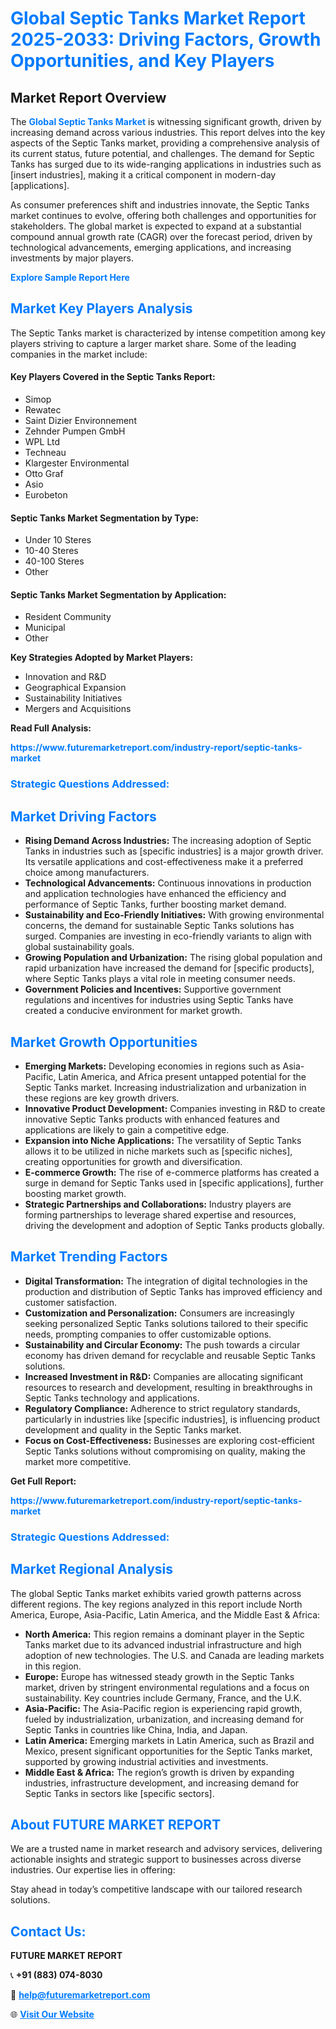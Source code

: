 <h1 style="color: #007BFF;">Global Septic Tanks Market Report 2025-2033: Driving Factors, Growth Opportunities, and Key Players</h1>

<section id="overview">
<h2>Market Report Overview</h2>
<p>The <a href="https://www.futuremarketreport.com/industry-report/septic-tanks-market" style="color: #007BFF; text-decoration: none;"><strong>Global Septic Tanks Market</strong></a> is witnessing significant growth, driven by increasing demand across various industries. This report delves into the key aspects of the Septic Tanks market, providing a comprehensive analysis of its current status, future potential, and challenges. The demand for Septic Tanks has surged due to its wide-ranging applications in industries such as [insert industries], making it a critical component in modern-day [applications].</p>
<p>As consumer preferences shift and industries innovate, the Septic Tanks market continues to evolve, offering both challenges and opportunities for stakeholders. The global market is expected to expand at a substantial compound annual growth rate (CAGR) over the forecast period, driven by technological advancements, emerging applications, and increasing investments by major players.</p>
</section>

<section id="overview">
<p><a href="https://www.futuremarketreport.com/request-sample/reportId=102615" style="color: #007BFF; text-decoration: none;"><strong>Explore Sample Report Here</strong></a></p>
</section>

<section id="key-players">
<h2 style="color: #007BFF;">Market Key Players Analysis</h2>
<p>The Septic Tanks market is characterized by intense competition among key players striving to capture a larger market share. Some of the leading companies in the market include:</p>
<h4>Key Players Covered in the Septic Tanks Report:</h4>
<ul><li>Simop</li><li>Rewatec</li><li>Saint Dizier Environnement</li><li>Zehnder Pumpen GmbH</li><li>WPL Ltd</li><li>Techneau</li><li>Klargester Environmental</li><li>Otto Graf</li><li>Asio</li><li>Eurobeton</li></ul>
<h4>Septic Tanks Market Segmentation by Type:</h4>
<ul><li>Under 10 Steres</li><li>10-40 Steres</li><li>40-100 Steres</li><li>Other</li></ul>

<h4>Septic Tanks Market Segmentation by Application:</h4>
<ul><li>Resident Community</li><li>Municipal</li><li>Other</li></ul>
<p><strong>Key Strategies Adopted by Market Players:</strong></p>
<ul>
<li>Innovation and R&D</li>
<li>Geographical Expansion</li>
<li>Sustainability Initiatives</li>
<li>Mergers and Acquisitions</li>
</ul>
</section>

<section>
<p><strong>Read Full Analysis: </strong></p><a href="https://www.futuremarketreport.com/industry-report/septic-tanks-market" style="color: #007BFF; text-decoration: none;"><strong>https://www.futuremarketreport.com/industry-report/septic-tanks-market</strong></a>
<h3 style="color: #007BFF;">Strategic Questions Addressed:</h3>
</section>

<section id="driving-factors">
<h2 style="color: #007BFF;">Market Driving Factors</h2>
<ul>
<li><strong>Rising Demand Across Industries:</strong> The increasing adoption of Septic Tanks in industries such as [specific industries] is a major growth driver. Its versatile applications and cost-effectiveness make it a preferred choice among manufacturers.</li>
<li><strong>Technological Advancements:</strong> Continuous innovations in production and application technologies have enhanced the efficiency and performance of Septic Tanks, further boosting market demand.</li>
<li><strong>Sustainability and Eco-Friendly Initiatives:</strong> With growing environmental concerns, the demand for sustainable Septic Tanks solutions has surged. Companies are investing in eco-friendly variants to align with global sustainability goals.</li>
<li><strong>Growing Population and Urbanization:</strong> The rising global population and rapid urbanization have increased the demand for [specific products], where Septic Tanks plays a vital role in meeting consumer needs.</li>
<li><strong>Government Policies and Incentives:</strong> Supportive government regulations and incentives for industries using Septic Tanks have created a conducive environment for market growth.</li>
</ul>
</section>

<section id="growth-opportunities">
<h2 style="color: #007BFF;">Market Growth Opportunities</h2>
<ul>
<li><strong>Emerging Markets:</strong> Developing economies in regions such as Asia-Pacific, Latin America, and Africa present untapped potential for the Septic Tanks market. Increasing industrialization and urbanization in these regions are key growth drivers.</li>
<li><strong>Innovative Product Development:</strong> Companies investing in R&D to create innovative Septic Tanks products with enhanced features and applications are likely to gain a competitive edge.</li>
<li><strong>Expansion into Niche Applications:</strong> The versatility of Septic Tanks allows it to be utilized in niche markets such as [specific niches], creating opportunities for growth and diversification.</li>
<li><strong>E-commerce Growth:</strong> The rise of e-commerce platforms has created a surge in demand for Septic Tanks used in [specific applications], further boosting market growth.</li>
<li><strong>Strategic Partnerships and Collaborations:</strong> Industry players are forming partnerships to leverage shared expertise and resources, driving the development and adoption of Septic Tanks products globally.</li>
</ul>
</section>

<section id="trending-factors">
<h2 style="color: #007BFF;">Market Trending Factors</h2>
<ul>
<li><strong>Digital Transformation:</strong> The integration of digital technologies in the production and distribution of Septic Tanks has improved efficiency and customer satisfaction.</li>
<li><strong>Customization and Personalization:</strong> Consumers are increasingly seeking personalized Septic Tanks solutions tailored to their specific needs, prompting companies to offer customizable options.</li>
<li><strong>Sustainability and Circular Economy:</strong> The push towards a circular economy has driven demand for recyclable and reusable Septic Tanks solutions.</li>
<li><strong>Increased Investment in R&D:</strong> Companies are allocating significant resources to research and development, resulting in breakthroughs in Septic Tanks technology and applications.</li>
<li><strong>Regulatory Compliance:</strong> Adherence to strict regulatory standards, particularly in industries like [specific industries], is influencing product development and quality in the Septic Tanks market.</li>
<li><strong>Focus on Cost-Effectiveness:</strong> Businesses are exploring cost-efficient Septic Tanks solutions without compromising on quality, making the market more competitive.</li>
</ul>
</section>

<section>
<p><strong>Get Full Report: </strong></p><a href="https://www.futuremarketreport.com/industry-report/septic-tanks-market" style="color: #007BFF; text-decoration: none;"><strong>https://www.futuremarketreport.com/industry-report/septic-tanks-market</strong></a>
<h3 style="color: #007BFF;">Strategic Questions Addressed:</h3>
</section>


<section id="regional-analysis">
<h2 style="color: #007BFF;">Market Regional Analysis</h2>
<p>The global Septic Tanks market exhibits varied growth patterns across different regions. The key regions analyzed in this report include North America, Europe, Asia-Pacific, Latin America, and the Middle East & Africa:</p>
<ul>
<li><strong>North America:</strong> This region remains a dominant player in the Septic Tanks market due to its advanced industrial infrastructure and high adoption of new technologies. The U.S. and Canada are leading markets in this region.</li>
<li><strong>Europe:</strong> Europe has witnessed steady growth in the Septic Tanks market, driven by stringent environmental regulations and a focus on sustainability. Key countries include Germany, France, and the U.K.</li>
<li><strong>Asia-Pacific:</strong> The Asia-Pacific region is experiencing rapid growth, fueled by industrialization, urbanization, and increasing demand for Septic Tanks in countries like China, India, and Japan.</li>
<li><strong>Latin America:</strong> Emerging markets in Latin America, such as Brazil and Mexico, present significant opportunities for the Septic Tanks market, supported by growing industrial activities and investments.</li>
<li><strong>Middle East & Africa:</strong> The region’s growth is driven by expanding industries, infrastructure development, and increasing demand for Septic Tanks in sectors like [specific sectors].</li>
</ul>
</section>

<footer>
<h2 style="color: #007BFF;">About FUTURE MARKET REPORT</h2>
<p>We are a trusted name in market research and advisory services, delivering actionable insights and strategic support to businesses across diverse industries. Our expertise lies in offering:</p>

<p>Stay ahead in today’s competitive landscape with our tailored research solutions.</p>

<h2 style="color: #007BFF;">Contact Us:</h2>
<p><strong>FUTURE MARKET REPORT</strong></p>
<p>📞 <strong>+91 (883) 074-8030</strong></p>
<p>📧 <strong><a href="mailto:help@futuremarketreport.com" style="color: #007BFF;">help@futuremarketreport.com</a></strong></p>
<p>🌐 <strong><a href="https://www.futuremarketreport.com/" style="color: #007BFF;">Visit Our Website</a></strong></p>
</footer>
